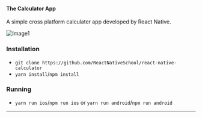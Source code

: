 #### The Calculator App

A simple cross platform calculater app developed by React Native.

![Image1](https://github.com/user-attachments/assets/e2c34e82-cb60-4b03-bc15-6a2ac44e6c5f)

### Installation

- `git clone https://github.com/ReactNativeSchool/react-native-calculator`
- `yarn install`/`npm install`

### Running

- `yarn run ios`/`npm run ios` or `yarn run android`/`npm run android`

---
